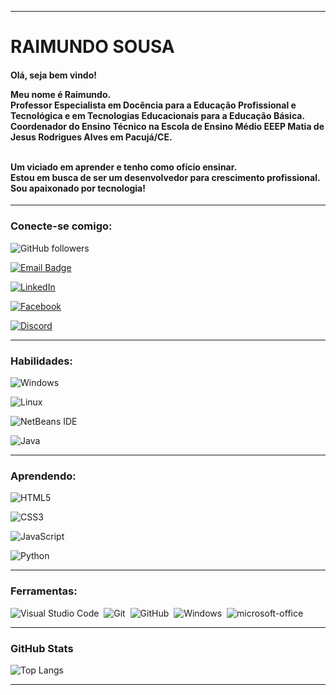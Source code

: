 <hr></hr>

# RAIMUNDO SOUSA

<h4>Olá, seja bem vindo!
<p>Meu nome é Raimundo. 
<br>Professor Especialista em Docência para a Educação Profissional e Tecnológica e em Tecnologias Educacionais para a Educação Básica. Coordenador do Ensino Técnico na Escola de Ensino Médio EEEP Matia de Jesus Rodrigues Alves em Pacujá/CE.<br>

<br>Um viciado em aprender e tenho como ofício ensinar. 
<br>Estou em busca de ser um desenvolvedor para crescimento profissional.
<br>Sou apaixonado por tecnologia!</p></h4>

<hr></hr>

### Conecte-se comigo:

![GitHub followers](https://img.shields.io/github/followers/prof-raimundo?style=flat-square&labelColor=blue&color=green)

[![Email Badge](https://img.shields.io/badge/Gmail-Contact_Me-green?style=flat-square&logo=gmail&logoColor=green&labelColor=blue&color=62F1CD)](mailto:prof.raiworld@gmail.com)

[![LinkedIn](https://img.shields.io/badge/LinkedIn-0077B5?style=flat-square&logo=linkedin&logoColor=white)](https://www.linkedin.com/in/raiworld_sousa/)

[![Facebook](https://img.shields.io/badge/Facebook-%231877F2.svg?style=flat-square&logo=Facebook&logoColor=white)](https://www.facebook.com/raiworld.sousa)

[![Discord](https://img.shields.io/badge/Discord-7289DA?style=flat-square&logo=discord&logoColor=white)](https://https://discord.com/channels/@raiworld_one/)

<hr></hr>

### Habilidades:

![Windows](https://img.shields.io/badge/Windows-0078D6?style=flat-square&logo=windows&logoColor=white)

![Linux](https://img.shields.io/badge/Linux-FCC624?style=flat-square&logo=linux&logoColor=black)

![NetBeans IDE](https://img.shields.io/badge/NetBeansIDE-1B6AC6.svg?style=flat-square&logo=apache-netbeans-ide&logoColor=white)

![Java](https://img.shields.io/badge/java-%23ED8B00.svg?style=flat-square&logo=openjdk&logoColor=white)

<hr></hr>

### Aprendendo:

![HTML5](https://img.shields.io/badge/html5-%23E34F26.svg?style=flat-square&logo=html5&logoColor=white)

![CSS3](https://img.shields.io/badge/css3-%231572B6.svg?style=flat-square&logo=css3&logoColor=white)

![JavaScript](https://img.shields.io/badge/javascript-%23323330.svg?style=flat-square&logo=javascript&logoColor=%23F7DF1E)

![Python](https://img.shields.io/badge/python-3670A0?style=flat-square&logo=python&logoColor=ffdd54)

<hr></hr>

### Ferramentas:

![Visual Studio Code](https://img.shields.io/badge/-Visual%20Studio%20Code-0D1117?style=for-the-badge&logo=visual-studio-code&logoColor=007ACC&labelColor=0D1117)&nbsp;
![Git](https://img.shields.io/badge/-Git-0D1117?style=for-the-badge&logo=git&labelColor=0D1117)&nbsp;
![GitHub](https://img.shields.io/badge/-GitHub-0D1117?style=for-the-badge&logo=github&labelColor=0D1117)&nbsp;
![Windows](https://img.shields.io/badge/-Windows-0D1117?style=for-the-badge&logo=windows&labelColor=0D1117)&nbsp;
![microsoft-office](https://img.shields.io/badge/-microsoft_office-0D1117?style=for-the-badge&logo=microsoft-office&labelColor=0D1117)&nbsp;

<hr></hr>

### GitHub Stats

![Top Langs](https://github-readme-stats-git-masterrstaa-rickstaa.vercel.app/api/top-langs/?username=ygormcs&layout=compact&bg_color=000&border_color=30A3DC&title_color=E94D5F&text_color=FFF)

<hr></hr>
